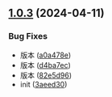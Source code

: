 

## [1.0.3](https://github.com/zhangyanliangll/lb-ant-form-dialog/compare/1.0.1...1.0.3) (2024-04-11)


### Bug Fixes

* 版本 ([a0a478e](https://github.com/zhangyanliangll/lb-ant-form-dialog/commit/a0a478e7cbe73bbb1653bacbb9226aeede1d8a63))
* 版本 ([d4ba7ec](https://github.com/zhangyanliangll/lb-ant-form-dialog/commit/d4ba7ec88cb3ca567863b5e10ae185ec1e870882))
* 版本 ([82e5d96](https://github.com/zhangyanliangll/lb-ant-form-dialog/commit/82e5d96e49ae2316eb3927ca1336e962e5dae2a1))
* init ([3aeed30](https://github.com/zhangyanliangll/lb-ant-form-dialog/commit/3aeed309231a69e8c6897628410f81bf00826c9e))
